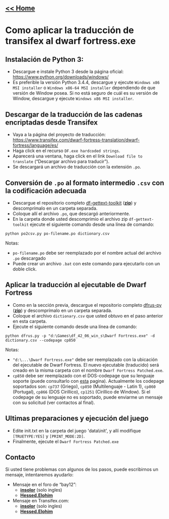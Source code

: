 ## [<< Home](Home)
# Como aplicar la traducción de transifex al dwarf fortress.exe

## Instalación de Python 3:

* Descargue e instale Python 3 desde la página oficial: https://www.python.org/downloads/windows/
* Es preferible la versión Python 3.4.4, descargue y ejecute `Windows x86 MSI installer` o `Windows x86-64 MSI installer` dependiendo de que versión de Window posea. Si no está seguro de cuál es su versión de Window, descargue y ejecute `Windows x86 MSI installer`.

## Descargar de la traducción de las cadenas encriptadas desde Transifex

* Vaya a la página del proyecto de traducción: https://www.transifex.com/dwarf-fortress-translation/dwarf-fortress/language/es/
* Haga click en el recurso `DF.exe hardcoded strings`.
* Aparecerá una ventana, haga click en el link `Download file to translate` (“Descargar archivo para traducir”).
* Se descargará un archivo de traducción con la extensión `.po`.

## Conversión de `.po` al formato intermedio `.csv` con la codificación adecuada

* Descargue el repositorio completo [df-gettext-toolkit](https://bitbucket.org/dfint/df-gettext-toolkit/) ([**zip**](https://bitbucket.org/dfint/df-gettext-toolkit/get/default.zip)) y descomprímalo en un carpeta separada.
* Coloque allí el archivo `.po`, que descargó anteriormente.
* En la carpeta donde usted descomprimio el archivo zip `df-gettext-toolkit` ejecute el siguiente comando desde una línea de comando:
  
```
python po2csv.py po-filename.po dictionary.csv
```
  
Notas:

* `po-filename.po` debe ser reemplazado por el nombre actual del archivo `.po` descargado
* Puede crear un archivo `.bat` con este comando para ejecutarlo con un doble click.

## Aplicar la traducción al ejecutable de Dwarf Fortress

* Como en la sección previa, descargue el repositorio completo [dfrus-py](https://bitbucket.org/dfint/dfrus-py/) ([**zip**](https://bitbucket.org/dfint/dfrus-py/get/develop.zip)) y descomprímalo en un carpeta separada.
* Coloque el archivo `dictionary.csv` que usted obtuvo en el paso anterior en esta carpeta.
* Ejecute el siguiente comando desde una línea de comando:

```
python dfrus.py -p "d:\Games\df_42_06_win_s\Dwarf Fortress.exe" -d dictionary.csv --codepage cp850
```

Notas:

* `"d:\...\Dwarf Fortress.exe"` debe ser reemplazado con la ubicación del ejecutable de Dwarf Fortress. El nuevo ejecutable (traducido) será creado en la misma carpeta con el nombre `Dwarf Fortress Patched.exe`.
* `cp850` debe ser reemplazado con el DOS-codepage que su lenguaje soporte (puede consultarlo con [esta](http://www.kostis.net/charsets/trans130/cpdos.htm) pagina). Actualmente los codepage soportados son: `cp737` (Griego), `cp850` (Multilenguaje - Latin 1), `cp860` (Portugal), `cp866` (DOS Cirillico), `cp1251` (Cirillico de Window). Si el codepage de su lenguaje no es soportado, puede enviarme un mensaje con su solicitud (ver contactos al final).

## Ultimas preparaciones y ejecución del juego

* Edite init.txt en la carpeta del juego 'data\init', y allí modifique `[TRUETYPE:YES]` y `[PRINT_MODE:2D]`.
* Finalmente, ejecute el `Dwarf Fortress Patched.exe`

## Contacto

Si usted tiene problemas con algunos de los pasos, puede escribirnos un mensaje, intentaremos ayudarlo:

* Mensaje en el foro de “bay12”: 
    * [**insolor**](http://www.bay12forums.com/smf/index.php?action=pm;sa=send;u=72717) (solo ingles)
    * [**Hessed.Elohim**](http://www.bay12forums.com/smf/index.php?action=emailuser;sa=email;uid=114853)
* Mensaje en Transifex.com:
    * [**insolor**](https://www.transifex.com/user/messages/compose/insolor/) (solo ingles)
    * [**Hessed.Elohim**](https://www.transifex.com/user/messages/compose/Hessed.Elohim/)